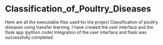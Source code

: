 # Classification_of_Poultry_Diseases
Here are all the executable files used for the project Classification of poultry diseases using transfer learning.
I have created the user interface and the flask app (python code)
Integration of the user interface and flask was successfully completed.
